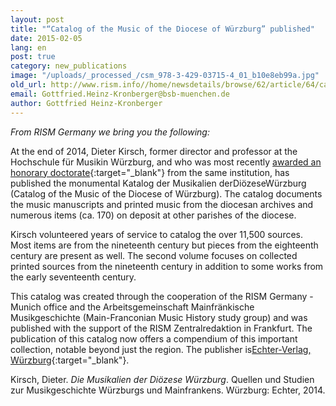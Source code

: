 ```yaml
---
layout: post
title: "“Catalog of the Music of the Diocese of Würzburg” published"
date: 2015-02-05
lang: en
post: true
category: new_publications
image: "/uploads/_processed_/csm_978-3-429-03715-4_01_b10e8eb99a.jpg"
old_url: http://www.rism.info//home/newsdetails/browse/62/article/64/catalog-of-the-music-of-the-diocese-of-wuerzburg-published.html
email: Gottfried.Heinz-Kronberger@bsb-muenchen.de
author: Gottfried Heinz-Kronberger
---
```



_From RISM Germany we bring you the following:_

At the end of 2014, Dieter Kirsch, former director and professor at the Hochschule für Musikin Würzburg, and who was most recently [awarded an honorary doctorate](/self_representation/2014/07/28/congratulations-to-our-rism-colleague-dieter.html){:target="_blank"} from the same institution, has published the monumental Katalog der Musikalien derDiözeseWürzburg (Catalog of the Music of the Diocese of Würzburg). The catalog documents the music manuscripts and printed music from the diocesan archives and numerous items (ca. 170) on deposit at other parishes of the diocese.

Kirsch volunteered years of service to catalog the over 11,500 sources. Most items are from the nineteenth century but pieces from the eighteenth century are present as well. The second volume focuses on collected printed sources from the nineteenth century in addition to some works from the early seventeenth century.

This catalog was created through the cooperation of the RISM Germany - Munich office and the Arbeitsgemeinschaft Mainfränkische Musikgeschichte (Main-Franconian Music History study group) and was published with the support of the RISM Zentralredaktion in Frankfurt. The publication of this catalog now offers a compendium of this important collection, notable beyond just the region. The publisher is[Echter-Verlag, Würzburg](http://www.echter.de/index.html/die-musikalien-der-dioezese-wuerzburg/f3373a87-3350-4282-bc8a-79b1562bed51?mode=detail){:target="_blank"}.

Kirsch, Dieter. _Die Musikalien der Diözese Würzburg_. Quellen und Studien zur Musikgeschichte Würzburgs und Mainfrankens. Würzburg: Echter, 2014.



<script type="text/javascript">var switchTo5x=true;</script><script type="text/javascript" src="http://w.sharethis.com/button/buttons.js"></script><script type="text/javascript">stLight.options({publisher: "9b601438-1ce1-49d8-bfd7-9cff5df54c17", doNotHash: false, doNotCopy: false, hashAddressBar: false});</script>